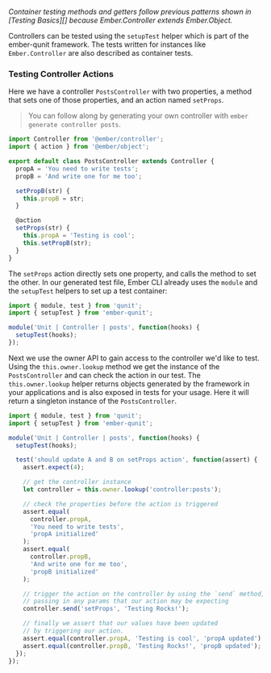 _Container testing methods and getters follow previous patterns shown
in [Testing Basics][] because Ember.Controller extends Ember.Object._

Controllers can be tested using the `setupTest` helper which is part
of the ember-qunit framework. The tests written for instances like `Ember.Controller` are
also described as container tests.

### Testing Controller Actions

Here we have a controller `PostsController` with two properties, a method that
sets one of those properties, and an action named `setProps`.

> You can follow along by generating your own controller with `ember generate controller posts`.

```javascript {data-filename=app/controllers/posts.js}
import Controller from '@ember/controller';
import { action } from '@ember/object';

export default class PostsController extends Controller {
  propA = 'You need to write tests';
  propB = 'And write one for me too';

  setPropB(str) {
    this.propB = str;
  }

  @action
  setProps(str) {
    this.propA = 'Testing is cool';
    this.setPropB(str);
  }
}
```

The `setProps` action directly sets one property, and calls the method to set the other.
In our generated test file, Ember CLI already uses the `module` and the `setupTest` helpers to set up a test
container:

```javascript {data-filename=tests/unit/controllers/posts-test.js}
import { module, test } from 'qunit';
import { setupTest } from 'ember-qunit';

module('Unit | Controller | posts', function(hooks) {
  setupTest(hooks);
});
```

Next we use the owner API to gain access to the controller we'd like to test.
Using the `this.owner.lookup` method we get the instance of the `PostsController` and can check the action in our test.
The `this.owner.lookup` helper returns objects generated by the framework in your applications
and is also exposed in tests for your usage. Here it will return a singleton instance of the `PostsController`.

```javascript {data-filename=tests/unit/controllers/posts-test.js}
import { module, test } from 'qunit';
import { setupTest } from 'ember-qunit';

module('Unit | Controller | posts', function(hooks) {
  setupTest(hooks);

  test('should update A and B on setProps action', function(assert) {
    assert.expect(4);

    // get the controller instance
    let controller = this.owner.lookup('controller:posts');

    // check the properties before the action is triggered
    assert.equal(
      controller.propA,
      'You need to write tests',
      'propA initialized'
    );
    assert.equal(
      controller.propB,
      'And write one for me too',
      'propB initialized'
    );

    // trigger the action on the controller by using the `send` method,
    // passing in any params that our action may be expecting
    controller.send('setProps', 'Testing Rocks!');

    // finally we assert that our values have been updated
    // by triggering our action.
    assert.equal(controller.propA, 'Testing is cool', 'propA updated');
    assert.equal(controller.propB, 'Testing Rocks!', 'propB updated');
  });
});
```

<!-- eof - needed for pages that end in a code block  -->
